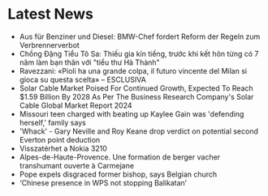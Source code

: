 # Latest News
-  Aus für Benziner und Diesel: BMW-Chef fordert Reform der Regeln zum Verbrennerverbot
-  Chồng Đặng Tiểu Tô Sa: Thiếu gia kín tiếng, trước khi kết hôn từng có 7 năm làm bạn thân với "tiểu thư Hà Thành"
-  Ravezzani: «Pioli ha una grande colpa, il futuro vincente del Milan si gioca su questa scelta» – ESCLUSIVA
-  Solar Cable Market Poised For Continued Growth, Expected To Reach $1.59 Billion By 2028 As Per The Business Research Company's Solar Cable Global Market Report 2024
-  Missouri teen charged with beating up Kaylee Gain was 'defending herself,' family says
-  'Whack' - Gary Neville and Roy Keane drop verdict on potential second Everton point deduction
-  Visszatérhet a Nokia 3210
-  Alpes-de-Haute-Provence. Une formation de berger vacher transhumant ouverte à Carmejane
-  Pope expels disgraced former bishop, says Belgian church
-  ‘Chinese presence in WPS not stopping Balikatan’
